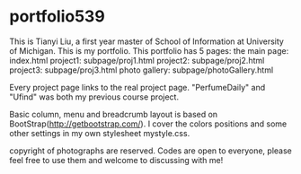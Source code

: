 # portfolio539
This is Tianyi Liu, a first year master of School of Information at University of Michigan. 
This is my portfolio.
This portfolio has 5 pages: 
the main page: index.html
project1: subpage/proj1.html
project2: subpage/proj2.html
project3: subpage/proj3.html
photo gallery: subpage/photoGallery.html

Every project page links to the real project page. "PerfumeDaily" and "Ufind" was both my previous course project.

Basic column, menu and breadcrumb layout is based on BootStrap(http://getbootstrap.com/). 
I cover the colors positions and some other settings in my own stylesheet mystyle.css.

copyright of photographs are reserved. Codes are open to everyone, please feel free to use them and welcome to discussing with me!
